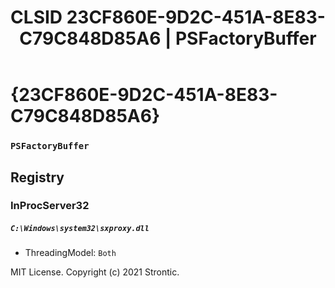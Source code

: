 ﻿---
title: "CLSID 23CF860E-9D2C-451A-8E83-C79C848D85A6 | PSFactoryBuffer"
excerpt: What is COM-Object CLSID 23CF860E-9D2C-451A-8E83-C79C848D85A6?
---

# {23CF860E-9D2C-451A-8E83-C79C848D85A6}

### `PSFactoryBuffer`

## Registry


### InProcServer32

##### `C:\Windows\system32\sxproxy.dll`
* ThreadingModel: `Both`

MIT License. Copyright (c) 2021 Strontic.


